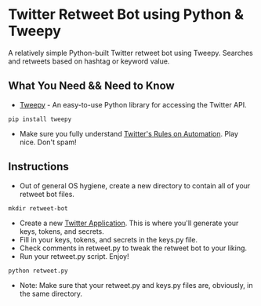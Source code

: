 # Twitter Retweet Bot using Python & Tweepy
A relatively simple Python-built Twitter retweet bot using Tweepy. Searches and retweets based on hashtag or keyword value.

What You Need && Need to Know
----------

* [Tweepy](http://www.tweepy.org/) - An easy-to-use Python library for accessing the Twitter API.

`pip install tweepy`

* Make sure you fully understand [Twitter's Rules on Automation](https://support.twitter.com/articles/76915). Play nice. Don't spam! 

Instructions
----------

* Out of general OS hygiene, create a new directory to contain all of your retweet bot files.

`mkdir retweet-bot`

* Create a new [Twitter Application](https://apps.twitter.com/app/new). This is where you'll generate your keys, tokens, and secrets.
* Fill in your keys, tokens, and secrets in the keys.py file.
* Check comments in retweet.py to tweak the retweet bot to your liking.
* Run your retweet.py script. Enjoy! 

`python retweet.py`

* Note: Make sure that your retweet.py and keys.py files are, obviously, in the same directory.
